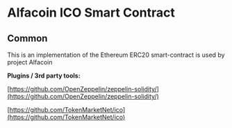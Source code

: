 # Alfacoin ICO Smart Contract

## Common

This is an implementation of the Ethereum ERC20 smart-contract is used by project Alfacoin

<b>Plugins / 3rd party tools:</b>

[https://github.com/OpenZeppelin/zeppelin-solidity/](https://github.com/OpenZeppelin/zeppelin-solidity/)

[https://github.com/TokenMarketNet/ico](https://github.com/TokenMarketNet/ico)
